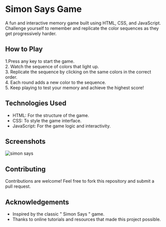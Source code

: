 # Simon Says Game  

A fun and interactive memory game built using HTML, CSS, and JavaScript. Challenge yourself to remember and replicate the color sequences as they get progressively harder.  

## How to Play  
1.Press any key to start the game.  
2. Watch the sequence of colors that light up.  
3. Replicate the sequence by clicking on the same colors in the correct order.  
4. Each round adds a new color to the sequence.  
5. Keep playing to test your memory and achieve the highest score!  

## Technologies Used  
- HTML: For the structure of the game.  
- CSS: To style the game interface.  
- JavaScript: For the game logic and interactivity.  

## Screenshots  
![simon says](https://github.com/user-attachments/assets/bf179920-112e-4b34-9430-75760b780bee)
## Contributing  
Contributions are welcome! Feel free to fork this repository and submit a pull request.  

## Acknowledgements  
- Inspired by the classic " Simon Says " game.  
- Thanks to online tutorials and resources that made this project possible. 
